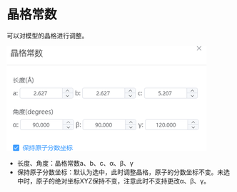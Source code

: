 # 晶格常数

可以对模型的晶格进行调整。

![qstudio_manual_settings_latticeconstant](../../nested/qstudio_manual_settings_latticeconstant.png)

- 长度、角度：晶格常数a、b、c、α、β、γ
- 保持原子分数坐标：默认为选中，此时调整晶格，原子的分数坐标不变。未选中时，原子的绝对坐标XYZ保持不变，注意此时不支持更改α、β、γ。